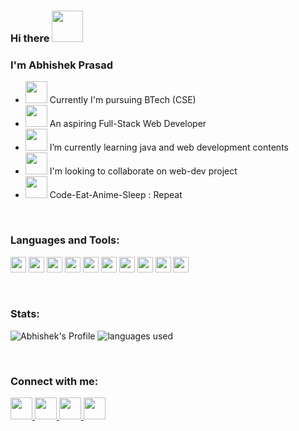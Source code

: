 ### Hi there <img src="https://media.giphy.com/media/RJn5bLTmMuvRD7fIBl/giphy.gif" width="50"/>


<h3>I'm <strong>Abhishek Prasad</strong></h3>

- <img src="https://media.giphy.com/media/z3iN1cvskVRqhf6PLf/giphy.gif" width="35" /> Currently I'm pursuing BTech (CSE)
- <img src="https://media.giphy.com/media/UVG0BN8TOMKkPOJS6e/giphy.gif" width="35" /> An aspiring Full-Stack Web Developer
- <img src="https://media.giphy.com/media/kI9TpF9vknZ2TGk7VV/giphy.gif" width="35" /> I’m currently learning java and web development contents
- <img src="https://raw.githubusercontent.com/alexnaiman/alexnaiman/master/resources/cool_duck.gif" width="35" />  I'm looking to collaborate on web-dev project
- <img src="https://media.giphy.com/media/rBVg4NWlIjdGS07TjZ/giphy.gif" width="35"/> Code-Eat-Anime-Sleep : Repeat

<br/>

<h3>Languages and Tools:</h3>

<code><img height="25" src="https://img.icons8.com/color/48/000000/javascript.png"/></code>
<code><img height="25" src="https://img.icons8.com/color/48/000000/react-native.png"></code>
<code><img height="25" src="https://img.icons8.com/color/48/000000/python.png"></code>
<code><img height="25" src="https://img.icons8.com/color/48/000000/java-coffee-cup-logo.png"></code>
<code><img height="25" src="https://img.icons8.com/color/48/000000/npm.png"></code>
<code><img height="25" src="https://img.icons8.com/fluent/50/000000/mysql-logo.png"/></code>
<code><img height="25" src="https://img.icons8.com/color/48/000000/git.png"/></code>
<code><img height="25" src="https://img.icons8.com/color/48/000000/pycharm.png"></code>
<code><img height="25" src="https://img.icons8.com/color/48/000000/visual-studio-code-2019.png"></code>
<code><img height="25" src="https://img.icons8.com/officexs/40/000000/java-eclipse.png"></code>

<br />

<h3>Stats:</h3> 

![Abhishek's Profile](https://github-readme-stats.vercel.app/api?username=abhishek622&count_private=true&theme=gotham&show_icons=true&icon_color=FFFFFF)
![languages used](https://github-readme-stats.vercel.app/api/top-langs/?username=abhishek622&layout=compact&theme=gotham)

<br />

<h3>Connect with me:</h3>

<p align="left">
<a href="mailto: abhishekprasad0602@gmail.com">
  <img width="35" height="35" src="https://img.icons8.com/fluent/96/000000/gmail--v2.png">
  </a>
  <a href="https://www.linkedin.com/in/abhishek-prasad-00721918b/">
  <img width="35" height="35" src="https://img.icons8.com/fluent/96/000000/linkedin.png">
  </a>
  <a href="https://www.instagram.com/_abhishek_.p/">
  <img width="35" height="35" src="https://img.icons8.com/fluent/96/000000/instagram-new.png">
  </a>
  <a href="https://t.me/abhishek622">
  <img width="35" height="35" src="https://img.icons8.com/color/96/000000/telegram-app--v5.png">
  </a>
</p>
